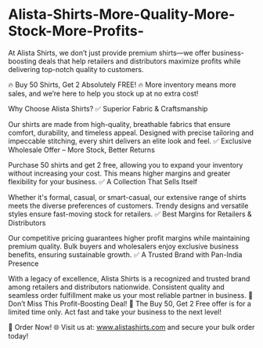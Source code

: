 # Alista-Shirts-More-Quality-More-Stock-More-Profits-
At Alista Shirts, we don’t just provide premium shirts—we offer business-boosting deals that help retailers and distributors maximize profits while delivering top-notch quality to customers.

🔥 Buy 50 Shirts, Get 2 Absolutely FREE! 🔥
More inventory means more sales, and we’re here to help you stock up at no extra cost!

Why Choose Alista Shirts?
✅ Superior Fabric & Craftsmanship

Our shirts are made from high-quality, breathable fabrics that ensure comfort, durability, and timeless appeal.
Designed with precise tailoring and impeccable stitching, every shirt delivers an elite look and feel.
✅ Exclusive Wholesale Offer – More Stock, Better Returns

Purchase 50 shirts and get 2 free, allowing you to expand your inventory without increasing your cost.
This means higher margins and greater flexibility for your business.
✅ A Collection That Sells Itself

Whether it's formal, casual, or smart-casual, our extensive range of shirts meets the diverse preferences of customers.
Trendy designs and versatile styles ensure fast-moving stock for retailers.
✅ Best Margins for Retailers & Distributors

Our competitive pricing guarantees higher profit margins while maintaining premium quality.
Bulk buyers and wholesalers enjoy exclusive business benefits, ensuring sustainable growth.
✅ A Trusted Brand with Pan-India Presence

With a legacy of excellence, Alista Shirts is a recognized and trusted brand among retailers and distributors nationwide.
Consistent quality and seamless order fulfillment make us your most reliable partner in business.
🚀 Don’t Miss This Profit-Boosting Deal! 🚀
The Buy 50, Get 2 Free offer is for a limited time only. Act fast and take your business to the next level!

📢 Order Now!
🌐 Visit us at: www.alistashirts.com and secure your bulk order today!
